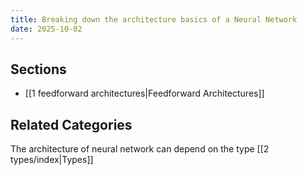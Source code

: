 ```yaml
---
title: Breaking down the architecture basics of a Neural Network
date: 2025-10-02
---
```


## Sections
- [[1 feedforward architectures|Feedforward Architectures]]




## Related Categories
The architecture of neural network can depend on the type [[2 types/index|Types]]
